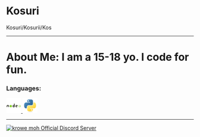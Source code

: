 ## <h1>Kosuri</h1>

Kosuri/Kosurii/Kos

-------

About Me:
I am a 15-18 yo.
I code for fun.
=======
<h3 align="left">Languages:</h3>
 <a href="https://nodejs.org/" target="_blank"> <img src="https://raw.githubusercontent.com/devicons/devicon/master/icons/nodejs/nodejs-original-wordmark.svg" alt="NodeJS" width="40" height="40"/> </a> <a href="https://www.python.org" target="_blank"> <img src="https://raw.githubusercontent.com/devicons/devicon/master/icons/python/python-original.svg" alt="Python" width="40" height="40"/> </a> <a href="https://isocpp.org/" target="_blank">

-----------------------------------------------------------------------
<p align="left"> <a href="https://discord.gg/yBpyNnZCd6" target="_blank"> <img src="https://discord.com/assets/3437c10597c1526c3dbd98c737c2bcae.svg" alt="krowe moh Official Discord Server" width="40" height="40"/> </a>
